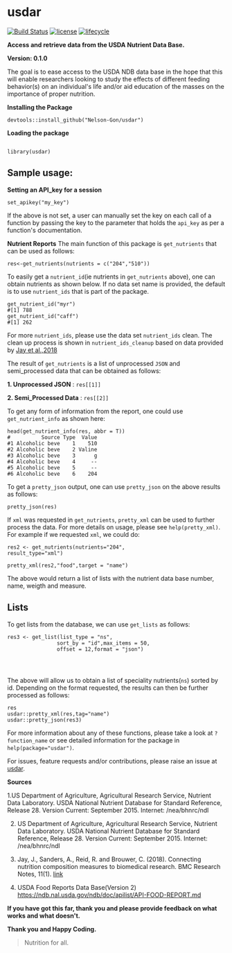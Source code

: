 # usdar

[![Build Status](https://travis-ci.org/Nelson-Gon/usdar.svg?branch=master)](https://travis-ci.org/Nelson-Gon/usdar)   [![license](https://img.shields.io/badge/license-GPL--2-blue.svg)](https://www.gnu.org/licenses/old-licenses/gpl-2.0.html)
[![lifecycle](https://img.shields.io/badge/lifecycle-experimental-orange.svg)](https://www.tidyverse.org/lifecycle/#experimental)


**Access and retrieve data from the USDA Nutrient Data Base.**


**Version: 0.1.0**

The goal is to ease access to the USDA NDB data base in the hope that this will enable researchers looking to study the effects of different feeding behavior(s) on an individual's life and/or aid education of the masses on the importance of proper nutrition.



**Installing the Package**

```
devtools::install_github("Nelson-Gon/usdar")

```

**Loading the package**

```

library(usdar)

```

## Sample usage:

**Setting an API_key for a session**

```
set_apikey("my_key")

```

If the above is not set, a user can manually set the key on each call of a function by passing the key to the parameter 
that holds the `api_key` as per a function's documentation. 

**Nutrient Reports**
The main function of this package is `get_nutrients` that can be used as follows:

```
res<-get_nutrients(nutrients = c("204","510"))
```

To easily get a `nutrient_id`(ie nutrients in `get_nutrients` above), one can obtain nutrients as shown below. If no data set name is provided, the default is to use `nutrient_ids` that is part of the package.

```
get_nutrient_id("myr")
#[1] 788
get_nutrient_id("caff")
#[1] 262
```
For more `nutrient_ids`, please use the data set `nutrient_ids` clean. The clean up process is shown in `nutrient_ids_cleanup` based on data provided by [Jay et al.,2018](https://link.springer.com/article/10.1186%2Fs13104-018-3997-y)


The result of `get_nutrients` is a list of unprocessed `JSON` and semi_processed data that can be obtained as follows:

**1. Unprocessed JSON** : ```res[[1]] ```

**2. Semi_Processed Data** : ```res[[2]]```

To get any form of information from the report, one could use `get_nutrient_info` as shown here:

```
head(get_nutrient_info(res, abbr = T))
#          Source Type  Value
#1 Alcoholic beve    1    510
#2 Alcoholic beve    2 Valine
#3 Alcoholic beve    3      g
#4 Alcoholic beve    4     --
#5 Alcoholic beve    5     --
#6 Alcoholic beve    6    204

```

To get a `pretty_json` output, one can use `pretty_json` on the above results as follows:

```
pretty_json(res)

```
If `xml` was requested in `get_nutrients`, `pretty_xml` can be used to further process the data. For more details on usage, please see `help(pretty_xml)`. For example if we requested `xml`, we could do:

```
res2 <- get_nutrients(nutrients="204",
result_type="xml")

pretty_xml(res2,"food",target = "name")

```

The above would return a list of lists with the nutrient data base number, name, weigth and measure. 

## **Lists**

To get lists from the database, we can use `get_lists` as follows:

```
res3 <- get_list(list_type = "ns",
                sort_by = "id",max_items = 50,
                offset = 12,format = "json")
                
  
        
```

The above will allow us to obtain a list of speciality nutrients(`ns`) sorted by id. Depending on the format requested, the results can then be further processed as follows:

```
res
usdar::pretty_xml(res,tag="name")
usdar::pretty_json(res3)

```


For more information about any of these functions, please take a look at `?function_name` or see detailed information for the package in `help(package="usdar")`. 

For issues, feature requests and/or contributions, please raise an issue at [usdar](https://www.github.com/Nelson-Gon/usdar/issues).



**Sources**

1.US Department of Agriculture, Agricultural Research Service, Nutrient Data Laboratory. USDA National Nutrient Database for Standard Reference, Release 28. Version Current:  September 2015.  Internet:  /nea/bhnrc/ndl

2. US Department of Agriculture, Agricultural Research Service, Nutrient Data Laboratory. USDA National Nutrient Database for Standard Reference, Release 28. Version Current:  September 2015.  Internet:  /nea/bhnrc/ndl

3. Jay, J., Sanders, A., Reid, R. and Brouwer, C. (2018). Connecting nutrition composition measures to biomedical research. BMC Research Notes, 11(1).  [link](https://link.springer.com/article/10.1186%2Fs13104-018-3997-y)

4. USDA Food Reports Data Base(Version 2) https://ndb.nal.usda.gov/ndb/doc/apilist/API-FOOD-REPORT.md


**If you have got this far, thank you and please provide feedback on what works and what doesn't.**

**Thank you and Happy Coding.**

>Nutrition for all.
